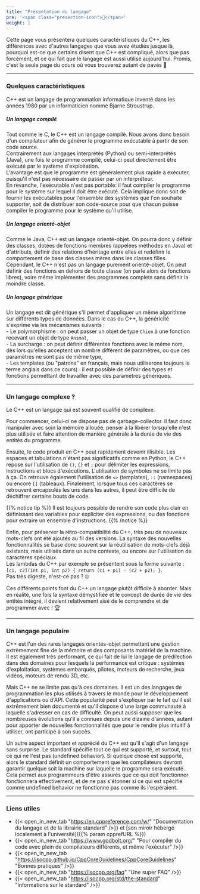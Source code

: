```yaml
---
title: "Présentation du langage"
pre: '<span class="presection-icon">🧸</span>'
weight: 1
---
```


Cette page vous présentera quelques caractéristiques du C++, les différences avec d'autres langages que vous avez étudiés jusque là, pourquoi est-ce que certains disent que C++ est compliqué, alors que pas forcément, et ce qui fait que le langage est aussi utilisé aujourd'hui. Promis, c'est la seule page du cours où vous trouverez autant de pavés 🙂

---

### Quelques caractéristiques

C++ est un langage de programmation informatique inventé dans les années 1980 par un informaticien nommé Bjarne Stroustrup.


##### Un langage compilé

Tout comme le C, le C++ est un langage compilé. Nous avons donc besoin d'un compilateur afin de générer le programme exécutable à partir de son code source. \
Contrairement aux langages interprétés (Python) ou semi-interprétés (Java), une fois le programme compilé, celui-ci peut directement être exécuté par le système d'exploitation. \
L'avantage est que le programme est généralement plus rapide à exécuter, puisqu'il n'est pas nécessaire de passer par un interpréteur. \
En revanche, l'exécutable n'est pas portable:  il faut compiler le programme pour le système sur lequel il doit être exécuté.
Cela implique donc soit de fournir les exécutables pour l'ensemble des systèmes que l'on souhaite supporter, soit de distribuer son code-source pour que chacun puisse compiler le programme pour le système qu'il utilise.

##### Un langage orienté-objet

Comme le Java, C++ est un langage orienté-objet.
On pourra donc y définir des classes, dotées de fonctions membres (appelées méthodes en Java) et d'attributs, définir des relations d'héritage entre elles et redéfinir le comportement de base des classes mères dans les classes filles. \
Cependant, le C++ n'est pas un langage purement orienté-objet. On peut définir des fonctions en dehors de toute classe (on parle alors de fonctions libres), voire même implémenter des programmes complets sans définir la moindre classe.

##### Un langage générique

Un langage est dit générique s'il permet d'appliquer un même algorithme sur différents types de données. Dans le cas du C++, la généricité s'exprime via les mécanismes suivants : \
\- Le polymorphisme : on peut passer un objet de type `Chien` à une fonction recevant un objet de type `Animal`, \
\- La surcharge : on peut définir différentes fonctions avec le même nom, dès lors qu'elles acceptent un nombre différent de paramètres, ou que ces paramètres ne sont pas de même type, \
\- Les templates (ou "patrons" en français, mais nous utiliserons toujours le terme anglais dans ce cours) : il est possible de définir des types et fonctions permettant de travailler avec des paramètres génériques.

---

### Un langage complexe ?

Le C++ est un langage qui est souvent qualifié de complexe.

Pour commencer, celui-ci ne dispose pas de garbage-collector.
Il faut donc manipuler avec soin la mémoire allouée, penser à la libérer lorsqu'elle n'est plus utilisée et faire attention de manière générale à la durée de vie des entités du programme.

Ensuite, le code produit en C++ peut rapidement devenir illisible.
Les espaces et tabulations n'étant pas significatifs comme en Python, le C++ repose sur l'utilisation de `()`, `{}` et `;` pour délimiter les expressions, instructions et blocs d'exécutions.
L'utilisation de symboles ne se limite pas à ça. On retrouve également l'utilisation de `<>` (templates), `::` (namespaces) ou encore `[]` (tableaux).
Finalement, lorsque tous ces caractères se retrouvent encapsulés les uns dans les autres, il peut être difficile de déchiffrer certains bouts de code.

{{% notice tip %}}
Il est toujours possible de rendre son code plus clair en définissant des variables pour expliciter des expressions, ou des fonctions pour extraire un ensemble d'instructions.
{{% /notice %}}

Enfin, pour préserver la rétro-compatibilité du C++, très peu de nouveaux mots-clefs ont été ajoutés au fil des versions. 
La syntaxe des nouvelles fonctionnalités se base donc souvent sur la réutilisation de mots-clefs déjà existants, mais utilisés dans un autre contexte, ou encore sur l'utilisation de caractères spéciaux.\
Les lambdas du C++ par exemple se présentent sous la forme suivante : `[c1, c2](int p1, int p2) { return (c1 + p1) - (c2 + p2); }`.\
Pas très digeste, n'est-ce pas ? 🙄

Ces différents points font du C++ un langage plutôt difficile à aborder.
Mais en réalité, une fois la syntaxe démystifiée et le concept de durée de vie des entités intégré, il devient relativement aisé de le comprendre et de programmer avec ! 🏆

---

### Un langage populaire

C++ est l'un des rares langages orientés-objet permettant une gestion extrèmement fine de la mémoire et des composants matériel de la machine.
Il est également très performant, ce qui fait de lui le langage de prédilection dans des domaines pour lesquels la performance est critique : systèmes d'exploitation, systèmes embarqués, pilotes, moteurs de recherche, jeux vidéos, moteurs de rendu 3D, etc.

Mais C++ ne se limite pas qu'à ces domaines. Il est un des langages de programmation les plus utilisés à travers le monde pour le développement d'applications ou d'API.
Cette popularité peut s'expliquer par le fait qu'il est extrêmement bien documenté et qu'il dispose d'une large communauté à laquelle s'adresser en cas de difficulté.
On peut aussi supposer que les nombreuses évolutions qu'il a connues depuis une dizaine d'années, autant pour apporter de nouvelles fonctionnalités que pour le rendre plus intuitif à utiliser, ont participé à son succès.

Un autre aspect important et apprécié du C++ est qu'il s'agit d'un langage sans surprise. Le standard spécifie tout ce qui est supporté, et surtout, tout ce qui ne l'est pas (undefined behavior). Si quelque chose est supporté, alors le standard définit un comportement que les compilateurs devront garantir quelque soit la machine sur laquelle le programme sera exécuté. Cela permet aux programmeurs d'être assurés que ce qui doit fonctionner fonctionnera effectivement, et de ne pas s'étonner si ce qui est spécifié comme undefined behavior ne fonctionne pas comme ils l'espéraient.

---

### Liens utiles

- {{< open_in_new_tab "https://en.cppreference.com/w/" "Documentation du langage et de la librairie standard" />}} et [son miroir hébergé localement à l'université]({{% param cpprefURL %}})
- {{< open_in_new_tab "https://www.godbolt.org/" "Pour compiler du code avec plein de compilateurs différents, et même l'exécuter" />}}
- {{< open_in_new_tab "https://isocpp.github.io/CppCoreGuidelines/CppCoreGuidelines" "Bonnes pratiques" />}}
- {{< open_in_new_tab "https://isocpp.org/faq" "Une super FAQ" />}}
- {{< open_in_new_tab "https://isocpp.org/std/the-standard" "Informations sur le standard" />}}
